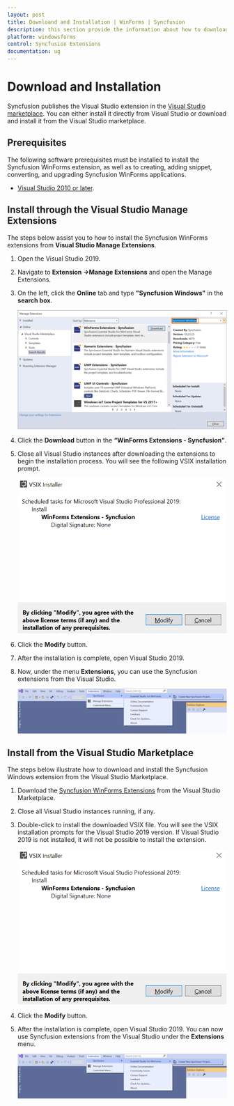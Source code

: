 ```yaml
---
layout: post
title: Downloand and Installation | WinForms | Syncfusion
description: this section provide the information about how to download and install the extensions in Visual Studio.
platform: windowsforms
control: Syncfusion Extensions
documentation: ug
---
```


# Download and Installation

Syncfusion publishes the Visual Studio extension in the [Visual Studio marketplace](https://marketplace.visualstudio.com/items?itemName=SyncfusionInc.Windows-Extensions). You can either install it directly from Visual Studio or download and install it from the Visual Studio marketplace.

## Prerequisites

The following software prerequisites must be installed to install the Syncfusion WinForms extension, as well as to creating, adding snippet, converting, and upgrading Syncfusion WinForms applications.

* [Visual Studio 2010 or later](https://visualstudio.microsoft.com/downloads).

## Install through the Visual Studio Manage Extensions

The steps below assist you to how to install the Syncfusion WinForms extensions from **Visual Studio Manage Extensions**.

1. Open the Visual Studio 2019.

2. Navigate to **Extension ->Manage Extensions** and open the Manage Extensions.

3. On the left, click the **Online** tab and type **"Syncfusion Windows"** in the **search box**.

    ![Online-Manage-Extension-window](Download-Installation-Images/Online-Manage-Extension-window.png)

4. Click the **Download** button in the **“WinForms Extensions - Syncfusion”**.

5. Close all Visual Studio instances after downloading the extensions to begin the installation process. You will see the following VSIX installation prompt.

    ![VSIX-Installation-Window](Download-Installation-Images/InstallUpdatedVersion.png)

6. Click the **Modify** button.

7. After the installation is complete, open Visual Studio 2019.

8. Now, under the menu **Extensions**, you can use the Syncfusion extensions from the Visual Studio.

    ![SyncfusionMenu](Download-Installation-Images/SyncfusionMenu.png)

## Install from the Visual Studio Marketplace

The steps below illustrate how to download and install the Syncfusion Windows extension from the Visual Studio Marketplace.

1. Download the [Syncfusion WinForms Extensions](https://marketplace.visualstudio.com/items?itemName=SyncfusionInc.Windows-Extensions) from the Visual Studio Marketplace.

2. Close all Visual Studio instances running, if any.

3. Double-click to install the downloaded VSIX file. You will see the VSIX installation prompts for the Visual Studio 2019 version. If Visual Studio 2019 is not installed, it will not be possible to install the extension.

    ![VSIX-Installation-Window](Download-Installation-Images/InstallUpdatedVersion.png)

4. Click the **Modify** button.

5. After the installation is complete, open Visual Studio 2019. You can now use Syncfusion extensions from the Visual Studio under the **Extensions** menu.

     ![SyncfusionMenu](Download-Installation-Images/SyncfusionMenu.png)